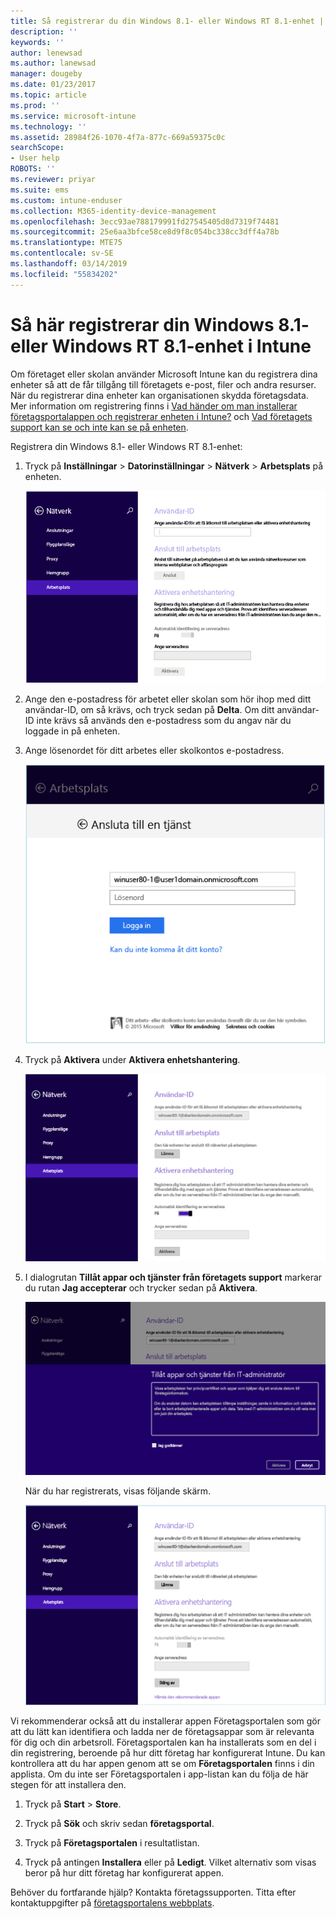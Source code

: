 ```yaml
---
title: Så registrerar du din Windows 8.1- eller Windows RT 8.1-enhet | Microsoft Docs
description: ''
keywords: ''
author: lenewsad
ms.author: lanewsad
manager: dougeby
ms.date: 01/23/2017
ms.topic: article
ms.prod: ''
ms.service: microsoft-intune
ms.technology: ''
ms.assetid: 28984f26-1070-4f7a-877c-669a59375c0c
searchScope:
- User help
ROBOTS: ''
ms.reviewer: priyar
ms.suite: ems
ms.custom: intune-enduser
ms.collection: M365-identity-device-management
ms.openlocfilehash: 3ecc93ae788179991fd27545405d8d7319f74481
ms.sourcegitcommit: 25e6aa3bfce58ce8d9f8c054bc338cc3dff4a78b
ms.translationtype: MTE75
ms.contentlocale: sv-SE
ms.lasthandoff: 03/14/2019
ms.locfileid: "55834202"
---
```

# <a name="how-to-enroll-your-windows-81-or-windows-rt-81-device-in-intune"></a>Så här registrerar din Windows 8.1- eller Windows RT 8.1-enhet i Intune  

Om företaget eller skolan använder Microsoft Intune kan du registrera dina enheter så att de får tillgång till företagets e-post, filer och andra resurser. När du registrerar dina enheter kan organisationen skydda företagsdata. Mer information om registrering finns i [Vad händer om man installerar företagsportalappen och registrerar enheten i Intune?](what-happens-if-you-install-the-company-portal-app-and-enroll-your-device-in-intune-windows.md) och [Vad företagets support kan se och inte kan se på enheten](what-info-can-your-company-see-when-you-enroll-your-device-in-intune.md).  


Registrera din Windows 8.1- eller Windows RT 8.1-enhet:  

1.  Tryck på **Inställningar** &gt; **Datorinställningar** &gt; **Nätverk** &gt; **Arbetsplats** på enheten.  

    ![nav-to-workplace](./media/W81-1-workplacejoin.png)  

2.  Ange den e-postadress för arbetet eller skolan som hör ihop med ditt användar-ID, om så krävs, och tryck sedan på **Delta**. Om ditt användar-ID inte krävs så används den e-postadress som du angav när du loggade in på enheten.  

3.  Ange lösenordet för ditt arbetes eller skolkontos e-postadress.  


    ![type-password](./media/W81-2-workplacesettings_signin.png)  

4.  Tryck på **Aktivera** under **Aktivera enhetshantering**.  


    ![turn-on-device-management](./media/W81-3-dev-mgt-turn-on.png)  

5.  I dialogrutan **Tillåt appar och tjänster från företagets support** markerar du rutan **Jag accepterar** och trycker sedan på **Aktivera**.  


    ![turn-on-allow-apps-services](./media/W81-4-agree-allow-apps-services.png)  

    När du har registrerats, visas följande skärm.  


    ![enrollment-complete](./media/W81-5-enrolled-done.png)

Vi rekommenderar också att du installerar appen Företagsportalen som gör att du lätt kan identifiera och ladda ner de företagsappar som är relevanta för dig och din arbetsroll. Företagsportalen kan ha installerats som en del i din registrering, beroende på hur ditt företag har konfigurerat Intune. Du kan kontrollera att du har appen genom att se om **Företagsportalen** finns i din applista. Om du inte ser Företagsportalen i app-listan kan du följa de här stegen för att installera den.

1.  Tryck på **Start** &gt; **Store**.  

2.  Tryck på **Sök** och skriv sedan **företagsportal**.  

3.  Tryck på **Företagsportalen** i resultatlistan.  

4.  Tryck på antingen **Installera** eller på **Ledigt**. Vilket alternativ som visas beror på hur ditt företag har konfigurerat appen.  

Behöver du fortfarande hjälp? Kontakta företagssupporten. Titta efter kontaktuppgifter på [företagsportalens webbplats](https://go.microsoft.com/fwlink/?linkid=2010980).  
